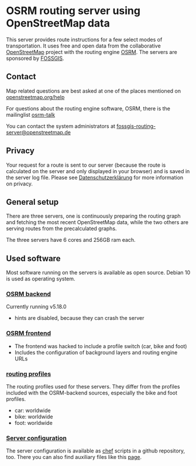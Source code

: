 OSRM routing server using OpenStreetMap data
======================

This server provides route instructions for a few select modes
of transportation.  It uses free and open data from the
collaborative [OpenStreetMap](https://openstreetmap.org) project
with the routing engine [OSRM](http://project-osrm.org/). The servers
are sponsored by [FOSSGIS](https://www.fossgis.de/).

## Contact

Map related questions are best asked at one of the places
mentioned on [openstreetmap.org/help](https://www.openstreetmap.org/help)

For questions about the routing engine software, OSRM, there is the
mailinglist [osrm-talk](https://lists.openstreetmap.org/listinfo/osrm-talk)

You can contact the system administrators at
[fossgis-routing-server@openstreetmap.de](mailto:fossgis-routing-server@openstreetmap.de)

## Privacy
Your request for a route is sent to our server (because the route is
calculated on the server and only displayed in your browser) and is saved
in the server log file. Please see
[Datenschutzerklärung](https://www.fossgis.de/datenschutzerklärung)
for more information on privacy.

## General setup
There are three servers, one is continuously preparing the routing graph
and fetching the most recent OpenStreetMap data, while the two others are
serving routes from the precalculated graphs.

The three servers have 6 cores and 256GB ram each.

## Used software

Most software running on the servers is available as open source.
Debian 10 is used as operating system.

### [OSRM backend](https://github.com/fossgis-routing-server/osrm-backend)

Currently running v5.18.0

* hints are disabled, because they can crash the server

### [OSRM frontend](https://github.com/fossgis-routing-server/osrm-frontend)

* The frontend was hacked to include a profile switch (car, bike and foot)
* Includes the configuration of background layers and routing engine URLs

### [routing profiles](https://github.com/fossgis-routing-server/cbf-routing-profiles)

The routing profiles used for these servers. They differ
from the profiles included with the OSRM-backend sources,
especially the bike and foot profiles.

* car: worldwide
* bike: worldwide
* foot: worldwide

### [Server configuration](https://github.com/fossgis-routing-server/routing-chef/)

The server configuration is available as [chef](https://www.chef.sh/) scripts in a github repository, too. 
There you can also find auxiliary files like this [page](https://github.com/fossgis-routing-server/routing-chef/blob/master/cookbooks/osrm/files/default/about.md).
